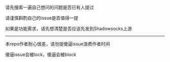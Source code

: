 请先搜索一遍自己想问的问题是否已有人提过

请谨慎斟酌自己的issue是否值得一提

如果是功能需求，请先想清楚是否应该先发到Shadowsocks上游

---

本repo作者耐心很差，请勿提傻逼issue浪费作者时间

傻逼issue会被lock，傻逼会被block
